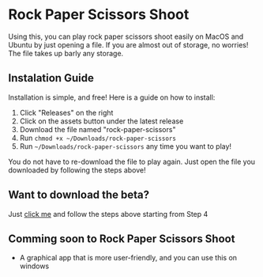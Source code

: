 # Rock Paper Scissors Shoot

Using this, you can play rock paper scissors shoot easily on MacOS and Ubuntu by just opening a file. If you are almost out of storage, no worries! The file takes up barly any storage.

## Instalation Guide

Installation is simple, and free! Here is a guide on how to install:

1. Click "Releases" on the right
2. Click on the assets button under the latest release
3. Download the file named "rock-paper-scissors"
4. Run <code>chmod +x ~/Downloads/rock-paper-scissors</code>
5. Run <code>~/Downloads/rock-paper-scissors</code> any time you want to play!

You do not have to re-download the file to play again. Just open the file you downloaded by following the steps above!

## Want to download the beta?

Just [click me](https://github.com/Ryyn-Sd/Rock_Paper_Scissors/raw/master/beta/rock-paper-scissors) and follow the steps above starting from Step 4

## Comming soon to Rock Paper Scissors Shoot

- A graphical app that is more user-friendly, and you can use this on windows
